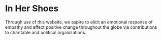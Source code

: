 # In Her Shoes

Through use of this website, we aspire to elicit an emotional response of empathy and affect positive change throughout the globe via contributions to charitable and political organizations.
